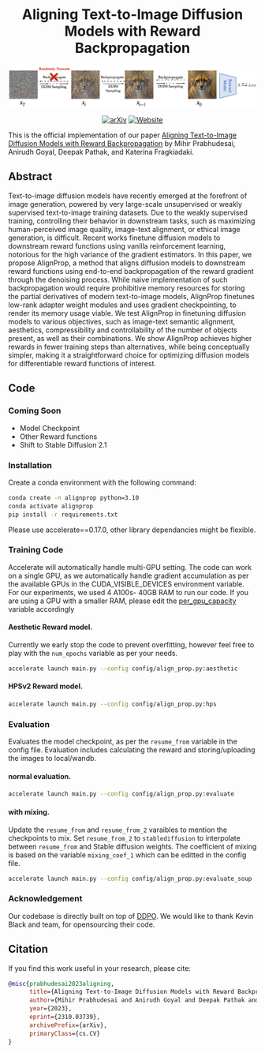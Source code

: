 <div align="center">

<!-- TITLE -->
# **Aligning Text-to-Image Diffusion Models with Reward Backpropagation**
![AlignProp](assets/method.png)

[![arXiv](https://img.shields.io/badge/cs.LG-arXiv:2310.03739-b31b1b.svg)](https://arxiv.org/abs/2310.03739)
[![Website](https://img.shields.io/badge/🌎-Website-blue.svg)](http://align-prop.github.io)
</div>

This is the official implementation of our paper [Aligning Text-to-Image Diffusion Models with Reward Backpropagation](https://arxiv.org/abs/2310.03739) by Mihir Prabhudesai, Anirudh Goyal, Deepak Pathak, and Katerina Fragkiadaki.


<!-- DESCRIPTION -->
## Abstract
Text-to-image diffusion models have recently emerged at the forefront of image generation, powered by very large-scale unsupervised or weakly supervised text-to-image training datasets.  Due to the weakly supervised   training,  controlling  their behavior in downstream tasks, such as maximizing human-perceived image quality,  image-text alignment, or ethical image generation, is difficult. Recent works finetune diffusion models to downstream reward functions using vanilla reinforcement learning, notorious for the high variance of the gradient estimators. In this paper, we propose AlignProp, a method that aligns diffusion models to downstream reward functions using end-to-end backpropagation of the reward gradient through the denoising process. While naive implementation of such backpropagation would require prohibitive memory resources for storing the partial derivatives of modern text-to-image models, AlignProp finetunes low-rank adapter weight modules and uses gradient checkpointing, to render its memory usage viable. We test AlignProp in finetuning diffusion models to various objectives, such as image-text semantic alignment, aesthetics, compressibility and controllability of the number of objects present, as well as their combinations.  We show AlignProp  achieves higher rewards in fewer training steps than alternatives, while being conceptually simpler, making it a straightforward choice for optimizing diffusion models for differentiable reward functions of interest.

## Code

### Coming Soon
- Model Checkpoint
- Other Reward functions
- Shift to Stable Diffusion 2.1

### Installation 
Create a conda environment with the following command:
```bash
conda create -n alignprop python=3.10
conda activate alignprop
pip install -r requirements.txt
```
Please use accelerate==0.17.0, other library dependancies might be flexible.

### Training Code

Accelerate will automatically handle multi-GPU setting. 
The code can work on a single GPU, as we automatically handle gradient accumulation as per the available GPUs in the CUDA_VISIBLE_DEVICES environment variable.
For our experiments, we used 4 A100s- 40GB RAM to run our code. If you are using a GPU with a smaller RAM, please edit the [per_gpu_capacity](https://github.com/mihirp1998/DiffAlign/blob/ac0ae6afddad15187bc65727cb151d43cc822ea7/config/align_prop.py#L161) variable accordingly 

#### Aesthetic Reward model.
Currently we early stop the code to prevent overfitting, however feel free to play with the `num_epochs` variable as per your needs.

```bash
accelerate launch main.py --config config/align_prop.py:aesthetic
```
#### HPSv2 Reward model.

```bash
accelerate launch main.py --config config/align_prop.py:hps
```

### Evaluation

Evaluates the model checkpoint, as per the `resume_from` variable in the config file.  Evaluation includes calculating the reward and storing/uploading the images to local/wandb.

#### normal evaluation.

```bash
accelerate launch main.py --config config/align_prop.py:evaluate
```
#### with mixing.
Update the `resume_from` and `resume_from_2` varaibles to mention the checkpoints to mix. Set `resume_from_2` to `stablediffusion` to interpolate between `resume_from` and Stable diffusion weights.  The coefficient of mixing is based on the variable `mixing_coef_1` which can be editted in the config file.

```bash
accelerate launch main.py --config config/align_prop.py:evaluate_soup
```

### Acknowledgement

Our codebase is directly built on top of [DDPO](https://github.com/kvablack/ddpo-pytorch). 
We would like to thank Kevin Black and team, for opensourcing their code.

## Citation

If you find this work useful in your research, please cite:

```bibtex
@misc{prabhudesai2023aligning,
      title={Aligning Text-to-Image Diffusion Models with Reward Backpropagation}, 
      author={Mihir Prabhudesai and Anirudh Goyal and Deepak Pathak and Katerina Fragkiadaki},
      year={2023},
      eprint={2310.03739},
      archivePrefix={arXiv},
      primaryClass={cs.CV}
}
```

